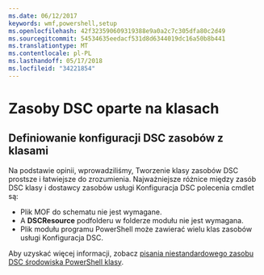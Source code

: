 ```yaml
---
ms.date: 06/12/2017
keywords: wmf,powershell,setup
ms.openlocfilehash: 42f323590609319388e9a0a2c7c305dfa80c2d49
ms.sourcegitcommit: 54534635eedacf531d8d6344019dc16a50b8b441
ms.translationtype: MT
ms.contentlocale: pl-PL
ms.lasthandoff: 05/17/2018
ms.locfileid: "34221854"
---
```

# <a name="class-based-dsc-resources"></a>Zasoby DSC oparte na klasach

## <a name="defining-dsc-resources-with-classes"></a>Definiowanie konfiguracji DSC zasobów z klasami

Na podstawie opinii, wprowadziliśmy, Tworzenie klasy zasobów DSC prostsze i łatwiejsze do zrozumienia.
Najważniejsze różnice między zasób DSC klasy i dostawcy zasobów usługi Konfiguracja DSC polecenia cmdlet są:

* Plik MOF do schematu nie jest wymagane.
* A **DSCResource** podfolderu w folderze modułu nie jest wymagana.
* Plik modułu programu PowerShell może zawierać wielu klas zasobów usługi Konfiguracja DSC.

Aby uzyskać więcej informacji, zobacz [pisania niestandardowego zasobu DSC środowiska PowerShell klasy](https://msdn.microsoft.com/powershell/dsc/authoringresource).
